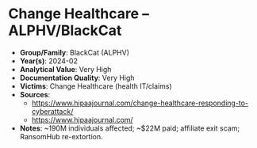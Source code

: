 # Change Healthcare – ALPHV/BlackCat
- **Group/Family**: BlackCat (ALPHV)
- **Year(s)**: 2024-02
- **Analytical Value**: Very High
- **Documentation Quality**: Very High
- **Victims**: Change Healthcare (health IT/claims)
- **Sources**:
  - https://www.hipaajournal.com/change-healthcare-responding-to-cyberattack/
  - https://www.hipaajournal.com/
- **Notes**: ~190M individuals affected; ~$22M paid; affiliate exit scam; RansomHub re-extortion.
